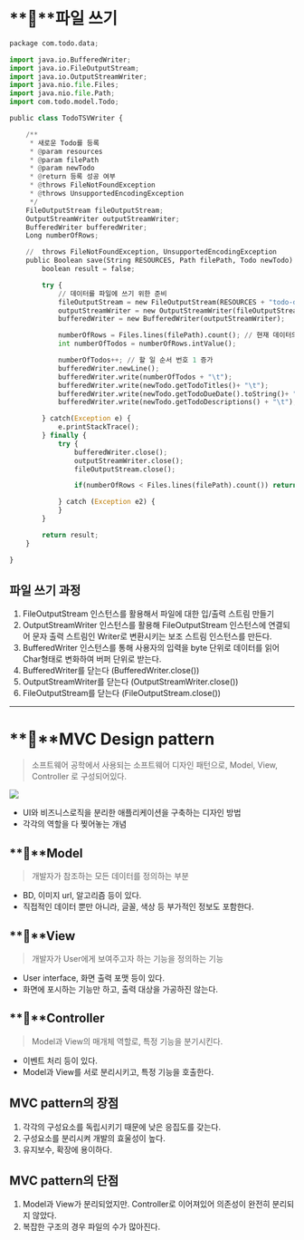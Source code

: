 # **📌**파일 쓰기

```python
package com.todo.data;

import java.io.BufferedWriter;
import java.io.FileOutputStream;
import java.io.OutputStreamWriter;
import java.nio.file.Files;
import java.nio.file.Path;
import com.todo.model.Todo;

public class TodoTSVWriter {

	/**
	 * 새로운 Todo를 등록
	 * @param resources
	 * @param filePath
	 * @param newTodo
	 * @return 등록 성공 여부
	 * @throws FileNotFoundException 
	 * @throws UnsupportedEncodingException 
	 */
	FileOutputStream fileOutputStream;
	OutputStreamWriter outputStreamWriter;
	BufferedWriter bufferedWriter;
	Long numberOfRows;

	//	throws FileNotFoundException, UnsupportedEncodingException
	public Boolean save(String RESOURCES, Path filePath, Todo newTodo) {
		boolean result = false;

		try {
			// 데이터를 파일에 쓰기 위한 준비
			fileOutputStream = new FileOutputStream(RESOURCES + "todo-data-simple.txt", true);
			outputStreamWriter = new OutputStreamWriter(fileOutputStream, "UTF-8");
			bufferedWriter = new BufferedWriter(outputStreamWriter);

			numberOfRows = Files.lines(filePath).count(); // 현재 데이터의 행 수
			int numberOfTodos = numberOfRows.intValue();

			numberOfTodos++; // 할 일 순서 번호 1 증가
			bufferedWriter.newLine();
			bufferedWriter.write(numberOfTodos + "\t");
			bufferedWriter.write(newTodo.getTodoTitles()+ "\t");
			bufferedWriter.write(newTodo.getTodoDueDate().toString()+ "\t");
			bufferedWriter.write(newTodo.getTodoDescriptions() + "\t");

		} catch(Exception e) {
			e.printStackTrace();
		} finally {
			try {
				bufferedWriter.close();
				outputStreamWriter.close();
				fileOutputStream.close();		

				if(numberOfRows < Files.lines(filePath).count()) return true; else return false;

			} catch (Exception e2) {
			}
		}

		return result;
	}

}
```

## 파일 쓰기 과정

1. FileOutputStream 인스턴스를 활용해서 파일에 대한 입/출력 스트림 만들기 
2. OutputStreamWriter 인스턴스를 활용해 FileOutputStream 인스턴스에 연결되어 문자 출력 스트림인 Writer로 변환시키는 보조 스트림 인스턴스를 만든다.
3. BufferedWriter 인스턴스를 통해 사용자의 입력을 byte 단위로 데이터를 읽어 Char형태로 변화하여 버퍼 단위로 받는다.
4. BufferedWriter를 닫는다 (BufferedWriter.close())
5. OutputStreamWriter를 닫는다 (OutputStreamWriter.close())
6. FileOutputStream를 닫는다 (FileOutputStream.close())

---

# **📌**MVC Design pattern

> 소프트웨어 공학에서 사용되는 소프트웨어 디자인 패턴으로, Model, View, Controller 로 구성되어있다.
> 

![](https://velog.velcdn.com/images/pdg0526/post/913ed6f7-1cf7-464b-8694-044f6ecd57f5/image.png)


- UI와 비즈니스로직을 분리한 애플리케이션을 구축하는 디자인 방법
- 각각의 역할을 다 찢어놓는 개념

## **🔎**Model

> 개발자가 참조하는 모든 데이터를 정의하는 부분
> 
- BD, 이미지 url, 알고리즘 등이 있다.
- 직접적인 데이터 뿐만 아니라, 글꼴, 색상  등 부가적인 정보도 포함한다.

## **🔎**View

> 개발자가 User에게 보여주고자 하는 기능을 정의하는 기능
> 
- User interface, 화면 출력 포맷 등이 있다.
- 화면에 포시하는 기능만 하고, 출력 대상을 가공하진 않는다.

## **🔎**Controller

> Model과 View의 매개체 역할로, 특정 기능을 분기시킨다.
> 
- 이벤트 처리 등이 있다.
- Model과 View를 서로 분리시키고, 특정 기능을 호출한다.

## MVC pattern의 장점

1. 각각의 구성요소를 독립시키기 때문에 낮은 응집도를 갖는다.
2. 구성요소를 분리시켜 개발의 효울성이 높다. 
3. 유지보수, 확장에 용이하다.

## MVC pattern의 단점

1. Model과 View가 분리되었지만. Controller로 이어져있어 의존성이 완전히 분리되지 않았다. 
2. 복잡한 구조의 경우 파일의 수가 많아진다.